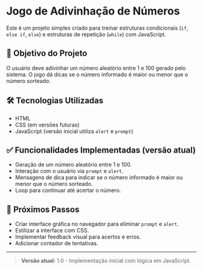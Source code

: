 # Jogo de Adivinhação de Números

Este é um projeto simples criado para treinar estruturas condicionais (`if`, `else if`, `else`) e estruturas de repetição (`while`) com JavaScript.

## 🎯 Objetivo do Projeto
O usuário deve adivinhar um número aleatório entre 1 e 100 gerado pelo sistema. O jogo dá dicas se o número informado é maior ou menor que o número sorteado.

## 🛠️ Tecnologias Utilizadas
- HTML
- CSS (em versões futuras)
- JavaScript (versão inicial utiliza `alert` e `prompt`)

## ✅ Funcionalidades Implementadas (versão atual)
- Geração de um número aleatório entre 1 e 100.
- Interação com o usuário via `prompt` e `alert`.
- Mensagens de dica para indicar se o número informado é maior ou menor que o número sorteado.
- Loop para continuar até acertar o número.

## 🚀 Próximos Passos
- Criar interface gráfica no navegador para eliminar `prompt` e `alert`.
- Estilizar a interface com CSS.
- Implementar feedback visual para acertos e erros.
- Adicionar contador de tentativas.

---

> **Versão atual:** 1.0 - Implementação inicial com lógica em JavaScript.
